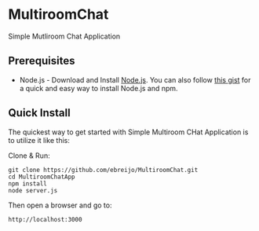 # MultiroomChat

Simple Mutliroom Chat Application

## Prerequisites

* Node.js - Download and Install [Node.js](http://www.nodejs.org/download/). You can also follow [this gist](https://gist.github.com/isaacs/579814) for a quick and easy way to install Node.js and npm.

## Quick Install

The quickest way to get started with Simple Multiroom CHat Application is to utilize it like this:

  Clone & Run:

    git clone https://github.com/ebreijo/MultiroomChat.git
    cd MultiroomChatApp
    npm install
    node server.js

  Then open a browser and go to:

    http://localhost:3000
